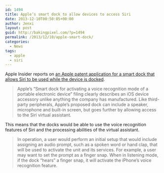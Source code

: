 ```yaml
---
id: 1494
title: Apple’s smart dock to allow devices to access Siri
date: 2013-12-10T00:50:05+00:00
author: Jenxi
layout: post
guid: http://bakingpixel.com/?p=1494
permalink: /2013/12/10/apple-smart-dock/
categories:
  - News
tags:
  - apple
  - siri
---
```

Apple Insider reports on [an Apple patent application for a smart dock that allows Siri to be used while the device is docked](http://appleinsider.com/articles/13/12/05/apples-smart-dock-would-bring-siri-into-the-home).

> Apple&#8217;s “Smart dock for activating a voice recognition mode of a portable electronic device” filing clearly describes an iOS device accessory unlike anything the company has manufactured. Like third-party peripherals, Apple&#8217;s proposed dock can include a speaker, microphone and built-in screen, but goes further by allowing access to the Siri virtual assistant. 

This means that the docks would be able to use the voice recognition features of Siri and the processing abilities of the virtual assistant.

> In operation, a user would perform an initial setup that would include assigning an audio prompt, such as a spoken word or hand clap, that will be used to activate the unit and its services. For example, a user may want to set the prompt as a finger snap. When in listening mode, if the dock &#8220;hears&#8221; a finger snap, it will activate the iPhone&#8217;s voice recognition feature.